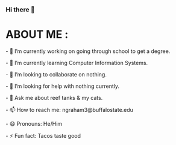 ### Hi there 👋

<!--
**NicholasG128/NicholasG128** is a ✨ _special_ ✨ repository because its `README.md` (this file) appears on your GitHub profile.

Here are some ideas to get you started: --!>




<h1>ABOUT ME : </h1>

<p>- 🔭 I’m currently working on going through school to get a degree.</p>
<p>- 🌱 I’m currently learning Computer Information Systems.</p>
<p>- 👯 I’m looking to collaborate on nothing.</p>
<p>- 🤔 I’m looking for help with nothing currently.</p>
<p>- 💬 Ask me about reef tanks & my cats.</p>
<p>- 📫 How to reach me: ngraham3@buffalostate.edu</p>
<p>- 😄 Pronouns: He/Him</p>
<p>- ⚡ Fun fact: Tacos taste good</p>


